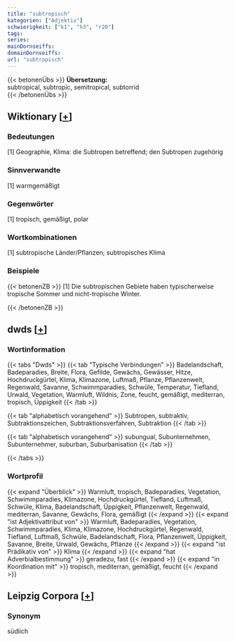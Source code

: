```yaml
---
title: "subtropisch"
kategorien: ["Adjektiv"]
schwierigkeit: ["k1", "h3", "r20"]
tags:
series:
mainDornseiffs:
domainDornseiffs:
url: "subtropisch"
---
```


{{< betonenÜbs >}}
**Übersetzung:**  
subtropical, subtropic, semitropical, subtorrid  
{{< /betonenÜbs >}}

## Wiktionary [[+](https://de.wiktionary.org/wiki/subtropisch)]

### Bedeutungen
[1] Geographie, Klima: die Subtropen betreffend; den Subtropen zugehörig  

### Sinnverwandte
[1] warmgemäßigt  

### Gegenwörter
[1] tropisch, gemäßigt, polar  

### Wortkombinationen
[1] subtropische Länder/Pflanzen; subtropisches Klima  

### Beispiele
{{< betonenZB >}}
[1] Die subtropischen Gebiete haben typischerweise tropische Sommer und nicht-tropische Winter.  

{{< /betonenZB >}}


## dwds [[+](https://www.dwds.de/wb/subtropisch)]

### Wortinformation
{{< tabs "Dwds" >}}
{{< tab "Typische Verbindungen" >}}
Badelandschaft, Badeparadies, Breite, Flora, Gefilde, Gewächs, Gewässer, Hitze, Hochdruckgürtel, Klima, Klimazone, Luftmaß, Pflanze, Pflanzenwelt, Regenwald, Savanne, Schwimmparadies, Schwüle, Temperatur, Tiefland, Urwald, Vegetation, Warmluft, Wildnis, Zone, feucht, gemäßigt, mediterran, tropisch, Üppigkeit
{{< /tab >}}

{{< tab "alphabetisch vorangehend" >}}
Subtropen, subtraktiv, Subtraktionszeichen, Subtraktionsverfahren, Subtraktion
{{< /tab >}}

{{< tab "alphabetisch vorangehend" >}}
subungual, Subunternehmen, Subunternehmer, suburban, Suburbanisation
{{< /tab >}}

{{< /tabs >}}

### Wortprofil
{{< expand "Überblick" >}} Warmluft, tropisch, Badeparadies, Vegetation, Schwimmparadies, Klimazone, Hochdruckgürtel, Tiefland, Luftmaß, Schwüle, Klima, Badelandschaft, Üppigkeit, Pflanzenwelt, Regenwald, mediterran, Savanne, Gewächs, Flora, gemäßigt {{< /expand >}}
{{< expand "ist Adjektivattribut von" >}} Warmluft, Badeparadies, Vegetation, Schwimmparadies, Klima, Klimazone, Hochdruckgürtel, Regenwald, Tiefland, Luftmaß, Schwüle, Badelandschaft, Flora, Pflanzenwelt, Üppigkeit, Savanne, Breite, Urwald, Gewächs, Pflanze {{< /expand >}}
{{< expand "ist Prädikativ von" >}} Klima {{< /expand >}}
{{< expand "hat Adverbialbestimmung" >}} geradezu, fast {{< /expand >}}
{{< expand "in Koordination mit" >}} tropisch, mediterran, gemäßigt, feucht {{< /expand >}}

## Leipzig Corpora [[+](https://corpora.uni-leipzig.de/en/res?word=subtropisch&corpusId=deu_newscrawl-public_2018)]


### Synonym
südlich

